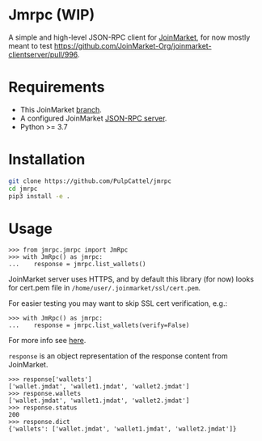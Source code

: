 # Jmrpc (WIP)

A simple and high-level JSON-RPC client for [JoinMarket](https://github.com/JoinMarket-Org/joinmarket-clientserver), for now mostly meant to test https://github.com/JoinMarket-Org/joinmarket-clientserver/pull/996.

# Requirements

* This JoinMarket [branch](https://github.com/abhishek0405/joinmarket-clientserver/tree/rpc-api-2).
* A configured JoinMarket [JSON-RPC server](https://github.com/abhishek0405/joinmarket-clientserver/blob/rpc-api-2/docs/JSON-RPC-API-using-jmwalletd.md).
* Python >= 3.7

# Installation

```bash
git clone https://github.com/PulpCattel/jmrpc
cd jmrpc
pip3 install -e .
```

# Usage

```
>>> from jmrpc.jmrpc import JmRpc
>>> with JmRpc() as jmrpc:
...    response = jmrpc.list_wallets()
```
JoinMarket server uses HTTPS, and by default this library (for now) looks for cert.pem file in `/home/user/.joinmarket/ssl/cert.pem`.

For easier testing you may want to skip SSL cert verification, e.g.:

```
>>> with JmRpc() as jmrpc:
...    response = jmrpc.list_wallets(verify=False)
```

For more info see [here](https://docs.python-requests.org/en/latest/user/advanced/#client-side-certificates).

`response` is an object representation of the response content from JoinMarket.

```
>>> response['wallets']
['wallet.jmdat', 'wallet1.jmdat', 'wallet2.jmdat']
>>> response.wallets
['wallet.jmdat', 'wallet1.jmdat', 'wallet2.jmdat']
>>> response.status
200
>>> response.dict
{'wallets': ['wallet.jmdat', 'wallet1.jmdat', 'wallet2.jmdat']}
```
